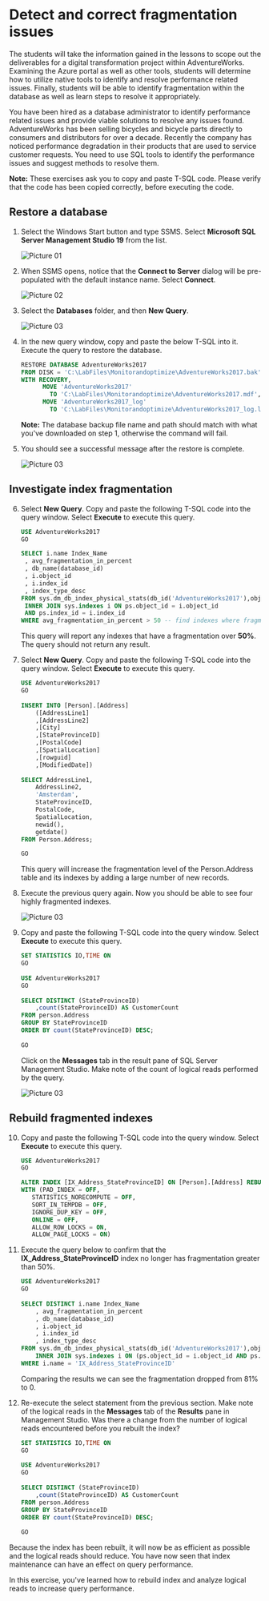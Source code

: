 
# Detect and correct fragmentation issues

The students will take the information gained in the lessons to scope out the deliverables for a digital transformation project within AdventureWorks. Examining the Azure portal as well as other tools, students will determine how to utilize native tools to identify and resolve performance related issues. Finally, students will be able to identify fragmentation within the database as well as learn steps to resolve it appropriately.

You have been hired as a database administrator to identify performance related issues and provide viable solutions to resolve any issues found. AdventureWorks has been selling bicycles and bicycle parts directly to consumers and distributors for over a decade. Recently the company has noticed performance degradation in their products that are used to service customer requests. You need to use SQL tools to identify the performance issues and suggest methods to resolve them.

**Note:** These exercises ask you to copy and paste T-SQL code. Please verify that the code has been copied correctly, before executing the code.

## Restore a database
   
1. Select the Windows Start button and type SSMS. Select **Microsoft SQL Server Management Studio 19** from the list.  

    ![Picture 01](../images/Dp-300-lab07-01.png)

2. When SSMS opens, notice that the **Connect to Server** dialog will be pre-populated with the default instance name. Select **Connect**.

    ![Picture 02](../images/Dp-300-lab07-02.png)

3. Select the **Databases** folder, and then **New Query**.

    ![Picture 03](../images/Dp-300-lab07-03.png)

4. In the new query window, copy and paste the below T-SQL into it. Execute the query to restore the database.

    ```sql
    RESTORE DATABASE AdventureWorks2017
    FROM DISK = 'C:\LabFiles\Monitorandoptimize\AdventureWorks2017.bak'
    WITH RECOVERY,
          MOVE 'AdventureWorks2017' 
            TO 'C:\LabFiles\Monitorandoptimize\AdventureWorks2017.mdf',
          MOVE 'AdventureWorks2017_log'
            TO 'C:\LabFiles\Monitorandoptimize\AdventureWorks2017_log.ldf';
    ```

    **Note:** The database backup file name and path should match with what you've downloaded on step 1, otherwise the command will fail.

5. You should see a successful message after the restore is complete.

    ![Picture 03](../images/dp300-lab7-img5.png)

## Investigate index fragmentation

6. Select **New Query**. Copy and paste the following T-SQL code into the query window. Select **Execute** to execute this query.

    ```sql
    USE AdventureWorks2017
    GO
    
    SELECT i.name Index_Name
     , avg_fragmentation_in_percent
     , db_name(database_id)
     , i.object_id
     , i.index_id
     , index_type_desc
    FROM sys.dm_db_index_physical_stats(db_id('AdventureWorks2017'),object_id('person.address'),NULL,NULL,'DETAILED') ps
     INNER JOIN sys.indexes i ON ps.object_id = i.object_id 
     AND ps.index_id = i.index_id
    WHERE avg_fragmentation_in_percent > 50 -- find indexes where fragmentation is greater than 50%
    ```

    This query will report any indexes that have a fragmentation over **50%**. The query should not return any result.

7. Select **New Query**. Copy and paste the following T-SQL code into the query window. Select **Execute** to execute this query.

    ```sql
    USE AdventureWorks2017
    GO
        
    INSERT INTO [Person].[Address]
        ([AddressLine1]
        ,[AddressLine2]
        ,[City]
        ,[StateProvinceID]
        ,[PostalCode]
        ,[SpatialLocation]
        ,[rowguid]
        ,[ModifiedDate])
        
    SELECT AddressLine1,
        AddressLine2, 
        'Amsterdam',
        StateProvinceID, 
        PostalCode, 
        SpatialLocation, 
        newid(), 
        getdate()
    FROM Person.Address;
    
    GO
    ```

    This query will increase the fragmentation level of the Person.Address table and its indexes by adding a large number of new records.

8. Execute the previous query again. Now you should be able to see four highly fragmented indexes.

    ![Picture 03](../images/dp300-lab7-img6.png)

9. Copy and paste the following T-SQL code into the query window. Select **Execute** to execute this query.

    ```sql
    SET STATISTICS IO,TIME ON
    GO
        
    USE AdventureWorks2017
    GO
        
    SELECT DISTINCT (StateProvinceID)
        ,count(StateProvinceID) AS CustomerCount
    FROM person.Address
    GROUP BY StateProvinceID
    ORDER BY count(StateProvinceID) DESC;
        
    GO
    ```

    Click on the **Messages** tab in the result pane of SQL Server Management Studio. Make note of the count of logical reads performed by the query.

    ![Picture 03](../images/dp300-lab7-img7.png)

## Rebuild fragmented indexes

10. Copy and paste the following T-SQL code into the query window. Select **Execute** to execute this query.

     ```sql
    USE AdventureWorks2017
    GO
    
    ALTER INDEX [IX_Address_StateProvinceID] ON [Person].[Address] REBUILD PARTITION = ALL 
    WITH (PAD_INDEX = OFF, 
        STATISTICS_NORECOMPUTE = OFF, 
        SORT_IN_TEMPDB = OFF, 
        IGNORE_DUP_KEY = OFF, 
        ONLINE = OFF, 
        ALLOW_ROW_LOCKS = ON, 
        ALLOW_PAGE_LOCKS = ON)
    ```

11. Execute the query below to confirm that the **IX_Address_StateProvinceID** index no longer has fragmentation greater than 50%.

    ```sql
    USE AdventureWorks2017
    GO
        
    SELECT DISTINCT i.name Index_Name
        , avg_fragmentation_in_percent
        , db_name(database_id)
        , i.object_id
        , i.index_id
        , index_type_desc
    FROM sys.dm_db_index_physical_stats(db_id('AdventureWorks2017'),object_id('person.address'),NULL,NULL,'DETAILED') ps
        INNER JOIN sys.indexes i ON (ps.object_id = i.object_id AND ps.index_id = i.index_id)
    WHERE i.name = 'IX_Address_StateProvinceID'
    ```

    Comparing the results we can see the fragmentation dropped from 81% to 0.

12. Re-execute the select statement from the previous section. Make note of the logical reads in the **Messages** tab of the **Results** pane in Management Studio. Was there a change from the number of logical reads encountered before you rebuilt the index?

    ```sql
    SET STATISTICS IO,TIME ON
    GO
        
    USE AdventureWorks2017
    GO
        
    SELECT DISTINCT (StateProvinceID)
        ,count(StateProvinceID) AS CustomerCount
    FROM person.Address
    GROUP BY StateProvinceID
    ORDER BY count(StateProvinceID) DESC;
        
    GO
    ```

Because the index has been rebuilt, it will now be as efficient as possible and the logical reads should reduce. You have now seen that index maintenance can have an effect on query performance.

In this exercise, you've learned how to rebuild index and analyze logical reads to increase query performance.
